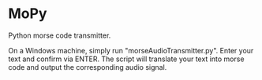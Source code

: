 # MoPy
Python morse code transmitter.

On a Windows machine, simply run "morseAudioTransmitter.py".
Enter your text and confirm via ENTER.
The script will translate your text into morse code and output the corresponding audio signal.
